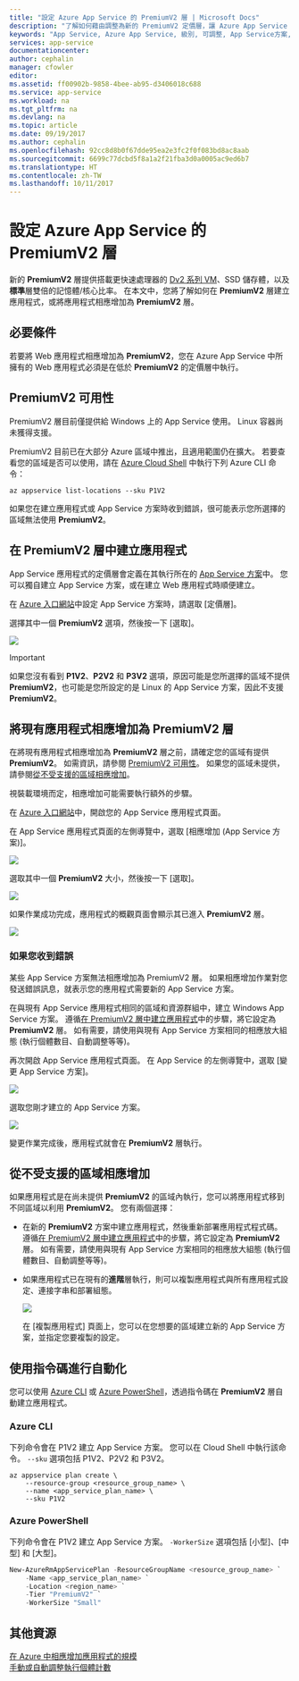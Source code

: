 ```yaml
---
title: "設定 Azure App Service 的 PremiumV2 層 | Microsoft Docs"
description: "了解如何藉由調整為新的 PremiumV2 定價層，讓 Azure App Service 中的 Web 應用程式、行動應用程式和 API 應用程式獲得更好的效能。"
keywords: "App Service, Azure App Service, 級別, 可調整, App Service方案, App Service 成本"
services: app-service
documentationcenter: 
author: cephalin
manager: cfowler
editor: 
ms.assetid: ff00902b-9858-4bee-ab95-d3406018c688
ms.service: app-service
ms.workload: na
ms.tgt_pltfrm: na
ms.devlang: na
ms.topic: article
ms.date: 09/19/2017
ms.author: cephalin
ms.openlocfilehash: 92cc8d8b0f67dde95ea2e3fc2f0f083bd8ac8aab
ms.sourcegitcommit: 6699c77dcbd5f8a1a2f21fba3d0a0005ac9ed6b7
ms.translationtype: HT
ms.contentlocale: zh-TW
ms.lasthandoff: 10/11/2017
---
```

# <a name="configure-premiumv2-tier-for-azure-app-service"></a>設定 Azure App Service 的 PremiumV2 層

新的 **PremiumV2** 層提供搭載更快速處理器的 [Dv2 系列 VM](../virtual-machines/windows/sizes-general.md#dv2-series)、SSD 儲存體，以及**標準**層雙倍的記憶體/核心比率。 在本文中，您將了解如何在 **PremiumV2** 層建立應用程式，或將應用程式相應增加為 **PremiumV2** 層。

## <a name="prerequisites"></a>必要條件

若要將 Web 應用程式相應增加為 **PremiumV2**，您在 Azure App Service 中所擁有的 Web 應用程式必須是在低於 **PremiumV2** 的定價層中執行。

<a name="availability"></a>

## <a name="premiumv2-availability"></a>PremiumV2 可用性

PremiumV2 層目前僅提供給 Windows 上的 App Service 使用。 Linux 容器尚未獲得支援。

PremiumV2 目前已在大部分 Azure 區域中推出，且適用範圍仍在擴大。 若要查看您的區域是否可以使用，請在 [Azure Cloud Shell](../cloud-shell/overview.md) 中執行下列 Azure CLI 命令：

```azurecli-interactive
az appservice list-locations --sku P1V2
```

如果您在建立應用程式或 App Service 方案時收到錯誤，很可能表示您所選擇的區域無法使用 **PremiumV2**。

<a name="create"></a>

## <a name="create-an-app-in-premiumv2-tier"></a>在 PremiumV2 層中建立應用程式

App Service 應用程式的定價層會定義在其執行所在的 [App Service 方案](azure-web-sites-web-hosting-plans-in-depth-overview.md)中。 您可以獨自建立 App Service 方案，或在建立 Web 應用程式時順便建立。

在 <a href="https://portal.azure.com" target="_blank">Azure 入口網站</a>中設定 App Service 方案時，請選取 [定價層]。 

選擇其中一個 **PremiumV2** 選項，然後按一下 [選取]。

![](media/app-service-configure-premium-tier/pick-premium-tier.png)

> [!IMPORTANT] 
> 如果您沒有看到 **P1V2**、**P2V2** 和 **P3V2** 選項，原因可能是您所選擇的區域不提供 **PremiumV2**，也可能是您所設定的是 Linux 的 App Service 方案，因此不支援 **PremiumV2**。

## <a name="scale-up-an-existing-app-to-premiumv2-tier"></a>將現有應用程式相應增加為 PremiumV2 層

在將現有應用程式相應增加為 **PremiumV2** 層之前，請確定您的區域有提供 **PremiumV2**。 如需資訊，請參閱 [PremiumV2 可用性](#availability)。 如果您的區域未提供，請參閱[從不受支援的區域相應增加](#unsupported)。

視裝載環境而定，相應增加可能需要執行額外的步驟。 

在 <a href="https://portal.azure.com" target="_blank">Azure 入口網站</a>中，開啟您的 App Service 應用程式頁面。

在 App Service 應用程式頁面的左側導覽中，選取 [相應增加 (App Service 方案)]。

![](media/app-service-configure-premium-tier/scale-up-tier-portal.png)

選取其中一個 **PremiumV2** 大小，然後按一下 [選取]。

![](media/app-service-configure-premium-tier/scale-up-tier-select.png)

如果作業成功完成，應用程式的概觀頁面會顯示其已進入 **PremiumV2** 層。

![](media/app-service-configure-premium-tier/finished.png)

### <a name="if-you-get-an-error"></a>如果您收到錯誤

某些 App Service 方案無法相應增加為 PremiumV2 層。 如果相應增加作業對您發送錯誤訊息，就表示您的應用程式需要新的 App Service 方案。

在與現有 App Service 應用程式相同的區域和資源群組中，建立 Windows App Service 方案。 遵循[在 PremiumV2 層中建立應用程式](#create)中的步驟，將它設定為 **PremiumV2** 層。 如有需要，請使用與現有 App Service 方案相同的相應放大組態 (執行個體數目、自動調整等等)。

再次開啟 App Service 應用程式頁面。 在 App Service 的左側導覽中，選取 [變更 App Service 方案]。

![](media/app-service-configure-premium-tier/change-plan.png)

選取您剛才建立的 App Service 方案。

![](media/app-service-configure-premium-tier/select-plan.png)

變更作業完成後，應用程式就會在 **PremiumV2** 層執行。

<a name="unsupported"></a>

## <a name="scale-up-from-an-unsupported-region"></a>從不受支援的區域相應增加

如果應用程式是在尚未提供 **PremiumV2** 的區域內執行，您可以將應用程式移到不同區域以利用 **PremiumV2**。 您有兩個選擇：

- 在新的 **PremiumV2** 方案中建立應用程式，然後重新部署應用程式程式碼。 遵循[在 PremiumV2 層中建立應用程式](#create)中的步驟，將它設定為 **PremiumV2** 層。 如有需要，請使用與現有 App Service 方案相同的相應放大組態 (執行個體數目、自動調整等等)。
- 如果應用程式已在現有的**進階**層執行，則可以複製應用程式與所有應用程式設定、連接字串和部署組態。

    ![](media/app-service-configure-premium-tier/clone-app.png)

    在 [複製應用程式] 頁面上，您可以在您想要的區域建立新的 App Service 方案，並指定您要複製的設定。

## <a name="automate-with-scripts"></a>使用指令碼進行自動化

您可以使用 [Azure CLI](/cli/azure/install-azure-cli) 或 [Azure PowerShell](/powershell/azure/overview)，透過指令碼在 **PremiumV2** 層自動建立應用程式。

### <a name="azure-cli"></a>Azure CLI

下列命令會在 P1V2 建立 App Service 方案。 您可以在 Cloud Shell 中執行該命令。 `--sku` 選項包括 P1V2、P2V2 和 P3V2。

```azurecli-interactive
az appservice plan create \
    --resource-group <resource_group_name> \
    --name <app_service_plan_name> \
    --sku P1V2
```

### <a name="azure-powershell"></a>Azure PowerShell

下列命令會在 P1V2 建立 App Service 方案。 `-WorkerSize` 選項包括 [小型]、[中型] 和 [大型]。

```PowerShell
New-AzureRmAppServicePlan -ResourceGroupName <resource_group_name> `
    -Name <app_service_plan_name> `
    -Location <region_name> `
    -Tier "PremiumV2" `
    -WorkerSize "Small"
```
## <a name="more-resources"></a>其他資源

[在 Azure 中相應增加應用程式的規模](web-sites-scale.md)  
[手動或自動調整執行個體計數](../monitoring-and-diagnostics/insights-how-to-scale.md)
